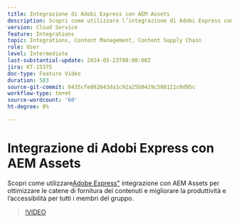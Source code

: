 ```yaml
---
title: Integrazione di Adobi Express con AEM Assets
description: Scopri come utilizzare l’integrazione di Adobi Express con AEM Assets per ottimizzare le catene di fornitura dei contenuti, migliorando la produttività e l’accessibilità per tutti i membri del gruppo.
version: Cloud Service
feature: Integrations
topic: Integrations, Content Management, Content Supply Chain
role: User
level: Intermediate
last-substantial-update: 2024-05-23T00:00:00Z
jira: KT-15375
doc-type: Feature Video
duration: 583
source-git-commit: 0435cfe082043da1c92a25b0429c508121c0d95c
workflow-type: tm+mt
source-wordcount: '60'
ht-degree: 0%

---
```


# Integrazione di Adobi Express con AEM Assets

Scopri come utilizzare[Adobe Express&quot;](https://www.adobe.com/express/) integrazione con AEM Assets per ottimizzare le catene di fornitura dei contenuti e migliorare la produttività e l’accessibilità per tutti i membri del gruppo.

>[!VIDEO](https://video.tv.adobe.com/v/3425193/?learn=on)
